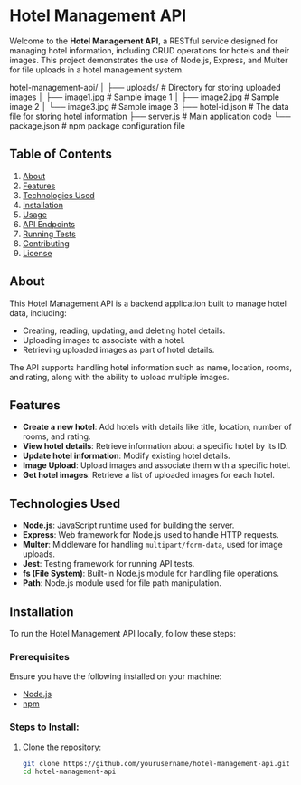# Hotel Management API

Welcome to the **Hotel Management API**, a RESTful service designed for managing hotel information, including CRUD operations for hotels and their images. This project demonstrates the use of Node.js, Express, and Multer for file uploads in a hotel management system.

hotel-management-api/
│
├── uploads/                # Directory for storing uploaded images
│   ├── image1.jpg          # Sample image 1
│   ├── image2.jpg          # Sample image 2
│   └── image3.jpg          # Sample image 3
├── hotel-id.json           # The data file for storing hotel information
├── server.js               # Main application code
└── package.json            # npm package configuration file


## Table of Contents
1. [About](#about)
2. [Features](#features)
3. [Technologies Used](#technologies-used)
4. [Installation](#installation)
5. [Usage](#usage)
6. [API Endpoints](#api-endpoints)
7. [Running Tests](#running-tests)
8. [Contributing](#contributing)
9. [License](#license)

## About

This Hotel Management API is a backend application built to manage hotel data, including:
- Creating, reading, updating, and deleting hotel details.
- Uploading images to associate with a hotel.
- Retrieving uploaded images as part of hotel details.

The API supports handling hotel information such as name, location, rooms, and rating, along with the ability to upload multiple images.

## Features

- **Create a new hotel**: Add hotels with details like title, location, number of rooms, and rating.
- **View hotel details**: Retrieve information about a specific hotel by its ID.
- **Update hotel information**: Modify existing hotel details.
- **Image Upload**: Upload images and associate them with a specific hotel.
- **Get hotel images**: Retrieve a list of uploaded images for each hotel.
  
## Technologies Used

- **Node.js**: JavaScript runtime used for building the server.
- **Express**: Web framework for Node.js used to handle HTTP requests.
- **Multer**: Middleware for handling `multipart/form-data`, used for image uploads.
- **Jest**: Testing framework for running API tests.
- **fs (File System)**: Built-in Node.js module for handling file operations.
- **Path**: Node.js module used for file path manipulation.

## Installation

To run the Hotel Management API locally, follow these steps:

### Prerequisites
Ensure you have the following installed on your machine:
- [Node.js](https://nodejs.org/en/)
- [npm](https://www.npmjs.com/)

### Steps to Install:

1. Clone the repository:
   ```bash
   git clone https://github.com/yourusername/hotel-management-api.git
   cd hotel-management-api

